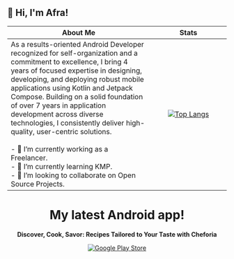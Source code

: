 ## 👋 Hi, I'm Afra!

| About Me | Stats |
| --- | :----------------------------------------------------------: |
| As a results-oriented Android Developer recognized for self-organization and a commitment to excellence, I bring 4 years of focused expertise in designing, developing, and deploying robust mobile applications using Kotlin and Jetpack Compose. Building on a solid foundation of over 7 years in application development across diverse technologies, I consistently deliver high-quality, user-centric solutions. <br><br> - 🔭 I’m currently working as a Freelancer. <br> - 🌱 I’m currently learning KMP. <br> - 🤝 I’m looking to collaborate on Open Source Projects. | &nbsp;&nbsp;&nbsp;&nbsp;&nbsp;&nbsp;&nbsp;&nbsp;&nbsp;&nbsp;&nbsp;&nbsp;&nbsp;&nbsp;&nbsp;&nbsp;&nbsp;&nbsp;&nbsp;&nbsp;&nbsp;&nbsp;&nbsp;&nbsp;&nbsp;&nbsp;&nbsp;&nbsp;&nbsp;&nbsp;&nbsp;&nbsp;&nbsp;&nbsp; [![Top Langs](https://github-readme-stats.vercel.app/api/top-langs/?username=afradigm&layout=pie)](https://github.com/afradigm/github-readme-stats) &nbsp;&nbsp;&nbsp;&nbsp;&nbsp;&nbsp;&nbsp;&nbsp;&nbsp;&nbsp;&nbsp;&nbsp;&nbsp;&nbsp;&nbsp;&nbsp;&nbsp;&nbsp;&nbsp;&nbsp;&nbsp;&nbsp; |

<div align="center">

# My latest Android app!
**Discover, Cook, Savor: Recipes Tailored to Your Taste with Cheforia**

[![Google Play Store](https://img.shields.io/badge/Google_Play-Download-blue?logo=google-play&style=for-the-badge)](https://play.google.com/store/apps/details?id=meal.planner.ai.cheforia.recipes.tasty.food&pcampaignid=web_share)

</div>




<!--
[![Top Langs](https://github-readme-stats.vercel.app/api/top-langs/?username=afradigm&theme=cobalt&show_icons=true)]()

**afradigm/afradigm** is a ✨ _special_ ✨ repository because its `README.md` (this file) appears on your GitHub profile.

Here are some ideas to get you started:

- 🔭 I’m currently working as a freelancer.
- 🌱 I’m currently learning KMP.
- 👯 I’m looking to collaborate on Open Source Projects.
- 🤔 I’m looking for help with ...
- 💬 Ask me about ...
- 📫 How to reach me: ...
- 😄 Pronouns: ...
- ⚡ Fun fact: ...
-->
